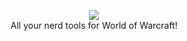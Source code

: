  <p align="center">
  <img src="http://nerdpackaddon.site/MTS/NEPlogo.png" />
  <br>All your nerd tools for World of Warcraft!
</p>
